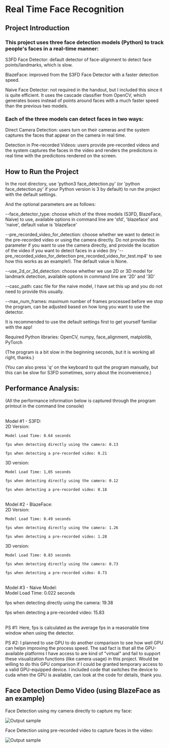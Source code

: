 # Real Time Face Recognition


## Project Introduction

### This project uses three face detection models (Python) to track people's faces in a real-time manner:

S3FD Face Detector: default detector of face-alignment to detect face points/landmarks, which is slow.

BlazeFace: improved from the S3FD Face Detector with a faster detection speed.

Naive Face Detector: not required in the handout, but I included this since it is quite efficient. It uses the cascade classifier from OpenCV, which generates boxes instead of points around faces with a much faster speed than the previous two models.

### Each of the three models can detect faces in two ways:

Direct Camera Detection: users turn on their cameras and the system captures the faces that appear on the camera in real time.

Detection in Pre-recorded Videos: users provide pre-recorded videos and the system captures the faces in the video and renders the predicitons in real time with the predicitons rendered on the screen.


## How to Run the Project

In the root directory, use 'python3 face_detection.py' (or 'python face_detection.py' if your Python version is 3 by default) to run the project with the default settings.

And the optional parameters are as follows:

--face_detector_type: choose which of the three models (S3FD, BlazeFace, Naive) to use, available options in command line are 'sfd', 'blazeface' and 'naive', default value is 'blazeface'

--pre_recorded_video_for_detection: choose whether we want to detect in the pre-recorded video or using the camera directly. Do not provide this parameter if you want to use the camera directly, and provide the location of the video if you want to detect faces in a video (try '--pre_recorded_video_for_detection pre_recorded_video_for_test.mp4' to see how this works as an example!). The default value is None.

--use_2d_or_3d_detection: choose whether we use 2D or 3D model for landmark detection, available options in command line are '2D' and '3D'

--casc_path: casc file for the naive model, I have set this up and you do not need to provide this usually.

--max_num_frames: maximum number of frames processed before we stop the program, can be adjusted based on how long you want to use the detector.

It is recommended to use the default settings first to get yourself familiar with the app!

Required Python libraries: OpenCV, numpy, face_alignment, matplotlib, PyTorch

(The program is a bit slow in the beginning seconds, but it is working all right, thanks.)

(You can also press 'q' on the keyboard to quit the program manually, but this can be slow for S3FD sometimes, sorry about the inconvenience.)


## Performance Analysis:

(All the performance information below is captured through the program printout in the command line console)

<br />
Model #1 - S3FD:

<br />
2D Version:

	Model Load Time: 0.64 seconds

	fps when detecting directly using the camera: 0.13

	fps when detecting a pre-recorded video: 0.21

3D version:

	Model Load Time: 1,05 seconds

	fps when detecting directly using the camera: 0.12

	fps when detecting a pre-recorded video: 0.18

<br />
Model #2 - BlazeFace:

<br />
2D Version:

	Model Load Time: 0.49 seconds

	fps when detecting directly using the camera: 1.26

	fps when detecting a pre-recorded video: 1.28

3D version:

	Model Load Time: 0.83 seconds

	fps when detecting directly using the camera: 0.73

	fps when detecting a pre-recorded video: 0.73

<br />
Model #3 - Naive Model:

<br />
Model Load Time: 0.022 seconds

fps when detecting directly using the camera: 19.38

fps when detecting a pre-recorded video: 15.83

<br />
PS #1: Here, fps is calculated as the average fps in a reasonable time window when using the detector.

PS #2: I planned to use GPU to do another comparison to see how well GPU can helpn improving the process speed. The sad fact is that all the GPU-available platforms I have access to are kind of "virtual" and fail to support these visualization functions (like camera usage) in this project. Would be willing to do this GPU comparison if I could be granted temporary access to a valid GPU-equipped device. I included code that switches the device to cuda when the GPU is available, can look at the code for details, thank you.

## Face Detection Demo Video (using BlazeFace as an example)

Face Detection using my camera directly to capture my face:

![Output sample](https://github.com/minfanzhang/real-time-face-recognition/blob/main/face-recognition-demo-camera.gif)

Face Detection using pre-recorded video to capture faces in the video:

![Output sample](https://github.com/minfanzhang/real-time-face-recognition/blob/main/face-recognition-demo-prerecorded-video.gif)

